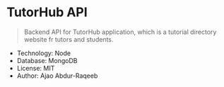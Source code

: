 # TutorHub API

> Backend API for TutorHub application, which is a tutorial directory website fr tutors and students.

- Technology: Node
- Database: MongoDB 
- License: MIT
- Author: Ajao Abdur-Raqeeb

